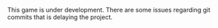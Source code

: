 This game is under development.
There are some issues regarding git commits that is delaying the project.


